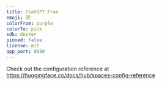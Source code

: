 ```yaml
---
title: ChatGPT Free
emoji: 😻
colorFrom: purple
colorTo: pink
sdk: docker
pinned: false
license: mit
app_port: 8080
---
```


Check out the configuration reference at https://huggingface.co/docs/hub/spaces-config-reference